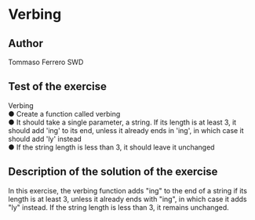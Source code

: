 # Verbing

## Author

Tommaso Ferrero SWD

## Test of the exercise

Verbing  
● Create a function called verbing  
● It should take a single parameter, a string. If its length is at least 3, it should add 'ing' to its end, unless it already ends in 'ing', in which case it should add 'ly' instead  
● If the string length is less than 3, it should leave it unchanged

## Description of the solution of the exercise

In this exercise, the verbing function adds "ing" to the end of a string if its length is at least 3, unless it already ends with "ing", in which case it adds "ly" instead. If the string length is less than 3, it remains unchanged.
